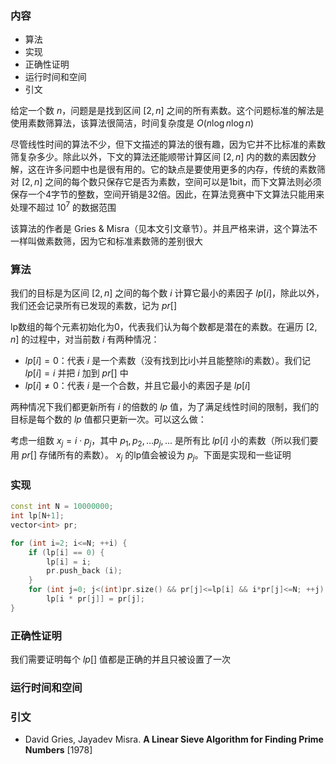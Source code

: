 ### 内容

- 算法
- 实现
- 正确性证明
- 运行时间和空间
- 引文



给定一个数 $n$，问题是是找到区间 $\left[2,n\right]$ 之间的所有素数。这个问题标准的解法是使用素数筛算法，该算法很简洁，时间复杂度是 $O(n\log n\log n)$



尽管线性时间的算法不少，但下文描述的算法的很有趣，因为它并不比标准的素数筛复杂多少。除此以外，下文的算法还能顺带计算区间 $\left[2,n\right]$ 内的数的素因数分解，这在许多问题中也是很有用的。它的缺点是要使用更多的内存，传统的素数筛对 $\left[2,n\right]$ 之间的每个数只保存它是否为素数，空间可以是1bit，而下文算法则必须保存一个4字节的整数，空间开销是32倍。因此，在算法竞赛中下文算法只能用来处理不超过 $10^7$ 的数据范围



该算法的作者是 Gries & Misra（见本文引文章节）。并且严格来讲，这个算法不一样叫做素数筛，因为它和标准素数筛的差别很大



### 算法

我们的目标是为区间 $\left[2,n\right]$ 之间的每个数 $i$ 计算它最小的素因子 $lp[i]$，除此以外，我们还会记录所有已发现的素数，记为 $pr[]$



lp数组的每个元素初始化为0，代表我们认为每个数都是潜在的素数。在遍历 $\left[2,n\right]$ 的过程中，对当前数 $i$ 有两种情况：

- $lp[i]=0$：代表 $i$ 是一个素数（没有找到比i小并且能整除i的素数）。我们记 $lp[i]=i$ 并把 $i$ 加到 $pr[]$ 中
- $lp[i]\neq 0$：代表 $i$ 是一个合数，并且它最小的素因子是 $lp[i]$

两种情况下我们都更新所有 $i$ 的倍数的 $lp$ 值，为了满足线性时间的限制，我们的目标是每个数的 $lp$ 值都只更新一次。可以这么做：



考虑一组数 $x_j=i\cdot p_j$，其中 $p_1,p_2,...p_j,...$ 是所有比 $lp[i]$ 小的素数（所以我们要用 $pr[]$ 存储所有的素数）。 $x_j$ 的lp值会被设为 $p_j$。下面是实现和一些证明



### 实现

```c++
const int N = 10000000;
int lp[N+1];
vector<int> pr;

for (int i=2; i<=N; ++i) {
    if (lp[i] == 0) {
        lp[i] = i;
        pr.push_back (i);
    }
    for (int j=0; j<(int)pr.size() && pr[j]<=lp[i] && i*pr[j]<=N; ++j)
        lp[i * pr[j]] = pr[j];
}
```



### 正确性证明

我们需要证明每个 $lp[]$ 值都是正确的并且只被设置了一次





### 运行时间和空间



### 引文

- David Gries, Jayadev Misra. **A Linear Sieve Algorithm for Finding Prime Numbers** [1978]